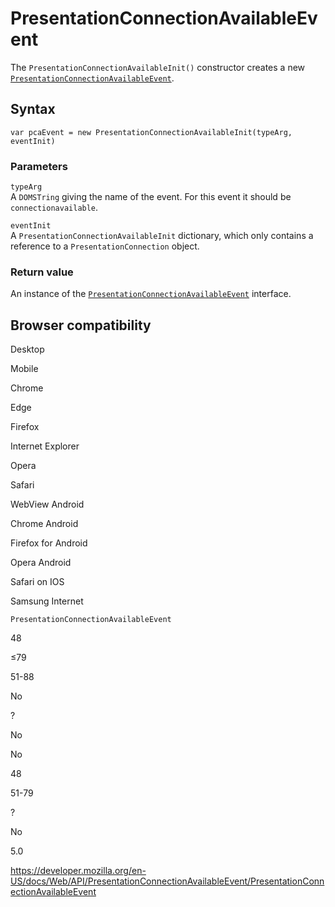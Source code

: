 PresentationConnectionAvailableEvent
====================================

The `PresentationConnectionAvailableInit()` constructor creates a new [`PresentationConnectionAvailableEvent`](../presentationconnectionavailableevent).

Syntax
------

    var pcaEvent = new PresentationConnectionAvailableInit(typeArg, eventInit)

### Parameters

`typeArg`  
A <span class="page-not-created">`DOMSTring`</span> giving the name of the event. For this event it should be `connectionavailable`.

`eventInit`  
A `PresentationConnectionAvailableInit` dictionary, which only contains a reference to a `PresentationConnection` object.

### Return value

An instance of the [`PresentationConnectionAvailableEvent`](../presentationconnectionavailableevent) interface.

Browser compatibility
---------------------

Desktop

Mobile

Chrome

Edge

Firefox

Internet Explorer

Opera

Safari

WebView Android

Chrome Android

Firefox for Android

Opera Android

Safari on IOS

Samsung Internet

`PresentationConnectionAvailableEvent`

48

≤79

51-88

No

?

No

No

48

51-79

?

No

5.0

<a href="https://developer.mozilla.org/en-US/docs/Web/API/PresentationConnectionAvailableEvent/PresentationConnectionAvailableEvent" class="_attribution-link">https://developer.mozilla.org/en-US/docs/Web/API/PresentationConnectionAvailableEvent/PresentationConnectionAvailableEvent</a>
